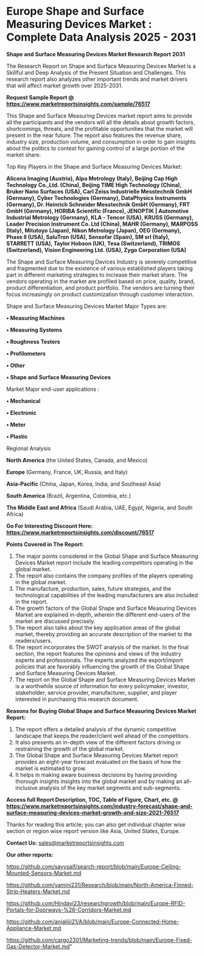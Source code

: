 # Europe Shape and Surface Measuring Devices Market : Complete Data Analysis 2025 - 2031

<strong>Shape and Surface Measuring Devices Market Research Report 2031</strong>

The Research Report on Shape and Surface Measuring Devices Market is a Skillful and Deep Analysis of the Present Situation and Challenges. This research report also analyzes other important trends and market drivers that will affect market growth over 2025-2031.

<strong>Request Sample Report @ <a href=https://www.marketreportsinsights.com/sample/76517>https://www.marketreportsinsights.com/sample/76517</a></strong>

This Shape and Surface Measuring Devices market report aims to provide all the participants and the vendors will all the details about growth factors, shortcomings, threats, and the profitable opportunities that the market will present in the near future. The report also features the revenue share, industry size, production volume, and consumption in order to gain insights about the politics to contest for gaining control of a large portion of the market share.

Top Key Players in the Shape and Surface Measuring Devices Market:

<strong>Alicona Imaging (Austria), Alpa Metrology (Italy), Beijing Cap High Technology Co.,Ltd. (China), Beijing TIME High Technology (China), Bruker Nano Surfaces (USA), Carl Zeiss Industrielle Messtechnik GmbH (Germany), Cyber Technologies (Germany), DataPhysics Instruments (Germany), Dr. Heinrich Schneider Messtechnik GmbH (Germany), FRT GmbH (Germany), HORIBA Scientific (France), JENOPTIK | Automotive Industrial Metrology (Germany), KLA - Tencor (USA), KRUSS (Germany), Leader Precision Instrument Co. Ltd (China), MAHR (Germany), MARPOSS (Italy), Mitutoyo (Japan), Nikon Metrology (Japan), OEG (Germany), Phase II (USA), SaluTron (USA), Sensofar (Spain), SM srl (Italy), STARRETT (USA), Taylor Hobson (UK), Tesa (Switzerland), TRIMOS (Switzerland), Vision Engineering Ltd. (USA), Zygo Corporation (USA)</strong>

The Shape and Surface Measuring Devices Industry is severely competitive and fragmented due to the existence of various established players taking part in different marketing strategies to increase their market share. The vendors operating in the market are profiled based on price, quality, brand, product differentiation, and product portfolio. The vendors are turning their focus increasingly on product customization through customer interaction.

Shape and Surface Measuring Devices Market Major Types are:

<strong>• Measuring Machines

• Measuring Systems

• Roughness Testers

• Profilometers

• Other

• Shape and Surface Measuring Devices</strong>

Market Major end-user applications :

<strong>• Mechanical

• Electronic

• Meter

• Plastic</strong>

Regional Analysis

</u><strong><b>North America</b></strong> (the United States, Canada, and Mexico)

<strong><b>Europe </b></strong>(Germany, France, UK, Russia, and Italy)

<strong><b>Asia-Pacific</b></strong> (China, Japan, Korea, India, and Southeast Asia)

<strong><b>South America</b></strong> (Brazil, Argentina, Colombia, etc.)

<strong><b>The Middle East and Africa</b></strong> (Saudi Arabia, UAE, Egypt, Nigeria, and South Africa)

<strong>Go For Interesting Discount Here: <a href=https://www.marketreportsinsights.com/discount/76517>https://www.marketreportsinsights.com/discount/76517</a></strong>

<strong>Points Covered in The Report:</strong>
<ol>
  <li>The major points considered in the Global Shape and Surface Measuring Devices Market report include the leading competitors operating in the global market.</li>
  <li>The report also contains the company profiles of the players operating in the global market.</li>
  <li>The manufacture, production, sales, future strategies, and the technological capabilities of the leading manufacturers are also included in the report.</li>
  <li>The growth factors of the Global Shape and Surface Measuring Devices Market are explained in-depth, wherein the different end-users of the market are discussed precisely.</li>
  <li>The report also talks about the key application areas of the global market, thereby providing an accurate description of the market to the readers/users.</li>
  <li>The report incorporates the SWOT analysis of the market. In the final section, the report features the opinions and views of the industry experts and professionals. The experts analyzed the export/import policies that are favorably influencing the growth of the Global Shape and Surface Measuring Devices Market.</li>
  <li>The report on the Global Shape and Surface Measuring Devices Market is a worthwhile source of information for every policymaker, investor, stakeholder, service provider, manufacturer, supplier, and player interested in purchasing this research document.</li>
</ol>
<strong>Reasons for Buying Global Shape and Surface Measuring Devices Market Report:</strong>

<ol>
  <li>The report offers a detailed analysis of the dynamic competitive landscape that keeps the reader/client well ahead of the competitors.</li>
  <li>It also presents an in-depth view of the different factors driving or restraining the growth of the global market.</li>
  <li>The Global Shape and Surface Measuring Devices Market report provides an eight-year forecast evaluated on the basis of how the market is estimated to grow.</li>
  <li>It helps in making aware business decisions by having providing thorough insights insights into the global market and by making an all-inclusive analysis of the key market segments and sub-segments.</li>
</ol>
<strong>Access full Report Description, TOC, Table of Figure, Chart, etc. @ <a href=https://www.marketreportsinsights.com/industry-forecast/shape-and-surface-measuring-devices-market-growth-and-size-2021-76517>https://www.marketreportsinsights.com/industry-forecast/shape-and-surface-measuring-devices-market-growth-and-size-2021-76517</a></strong>


Thanks for reading this article; you can also get individual chapter wise section or region wise report version like Asia, United States, Europe.

<strong>Contact Us:</strong>
sales@marketreportsinsights.com

<strong>Our other reports:</strong>

<a href=https://github.com/sayysaif/search-report/blob/main/Europe-Ceiling-Mounted-Sensors-Market.md>https://github.com/sayysaif/search-report/blob/main/Europe-Ceiling-Mounted-Sensors-Market.md</a>

<a href=https://github.com/yamini231/Research/blob/main/North-America-Finned-Strip-Heaters-Market.md>https://github.com/yamini231/Research/blob/main/North-America-Finned-Strip-Heaters-Market.md</a>

<a href=https://github.com/Hindavi23/researchgrowth/blob/main/Europe-RFID-Portals-for-Doorways-%26-Corridors-Market.md>https://github.com/Hindavi23/researchgrowth/blob/main/Europe-RFID-Portals-for-Doorways-%26-Corridors-Market.md</a>

<a href=https://github.com/anjaliiii21/A/blob/main/Europe-Connected-Home-Appliance-Market.md>https://github.com/anjaliiii21/A/blob/main/Europe-Connected-Home-Appliance-Market.md</a>

<a href=https://github.com/cargo2301/Marketing-trends/blob/main/Europe-Fixed-Gas-Detector-Market.md>https://github.com/cargo2301/Marketing-trends/blob/main/Europe-Fixed-Gas-Detector-Market.md</a>"
